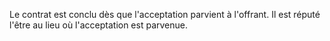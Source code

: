 Le contrat est conclu dès que l'acceptation parvient à l'offrant. Il est réputé l'être au lieu où l'acceptation est parvenue.
